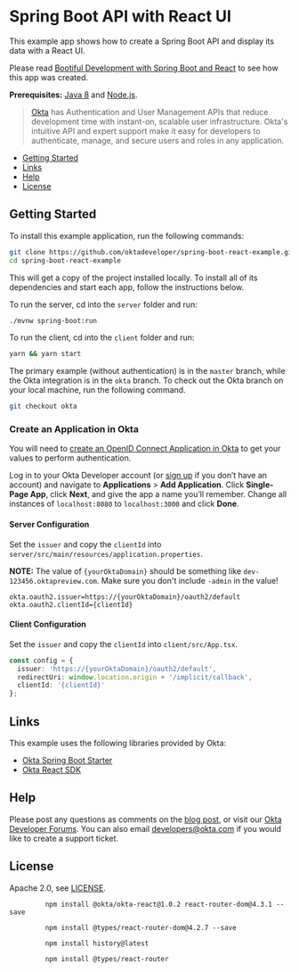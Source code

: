 # Spring Boot API with React UI
 
This example app shows how to create a Spring Boot API and display its data with a React UI.

Please read [Bootiful Development with Spring Boot and React](https://developer.okta.com/blog/2017/12/06/bootiful-development-with-spring-boot-and-react) to see how this app was created.

**Prerequisites:** [Java 8](http://www.oracle.com/technetwork/java/javase/downloads/jdk8-downloads-2133151.html) and [Node.js](https://nodejs.org/).

> [Okta](https://developer.okta.com/) has Authentication and User Management APIs that reduce development time with instant-on, scalable user infrastructure. Okta's intuitive API and expert support make it easy for developers to authenticate, manage, and secure users and roles in any application.

* [Getting Started](#getting-started)
* [Links](#links)
* [Help](#help)
* [License](#license)

## Getting Started

To install this example application, run the following commands:

```bash
git clone https://github.com/oktadeveloper/spring-boot-react-example.git
cd spring-boot-react-example
```

This will get a copy of the project installed locally. To install all of its dependencies and start each app, follow the instructions below.

To run the server, cd into the `server` folder and run:
 
```bash
./mvnw spring-boot:run
```

To run the client, cd into the `client` folder and run:
 
```bash
yarn && yarn start
```

The primary example (without authentication) is in the `master` branch, while the Okta integration is in the `okta` branch. To check out the Okta branch on your local machine, run the following command.

```bash
git checkout okta
```

### Create an Application in Okta

You will need to [create an OpenID Connect Application in Okta](https://developer.okta.com/blog/2017/12/06/bootiful-development-with-spring-boot-and-react#create-an-oidc-app-in-okta) to get your values to perform authentication. 

Log in to your Okta Developer account (or [sign up](https://developer.okta.com/signup/) if you don’t have an account) and navigate to **Applications** > **Add Application**. Click **Single-Page App**, click **Next**, and give the app a name you’ll remember. Change all instances of `localhost:8080` to `localhost:3000` and click **Done**.

#### Server Configuration

Set the `issuer` and copy the `clientId` into `server/src/main/resources/application.properties`. 

**NOTE:** The value of `{yourOktaDomain}` should be something like `dev-123456.oktapreview.com`. Make sure you don't include `-admin` in the value!

```properties
okta.oauth2.issuer=https://{yourOktaDomain}/oauth2/default
okta.oauth2.clientId={clientId}
```

#### Client Configuration

Set the `issuer` and copy the `clientId` into `client/src/App.tsx`.

```typescript
const config = {
  issuer: 'https://{yourOktaDomain}/oauth2/default',
  redirectUri: window.location.origin + '/implicit/callback',
  clientId: '{clientId}'
};
```

## Links

This example uses the following libraries provided by Okta:

* [Okta Spring Boot Starter](https://github.com/okta/okta-spring-boot)
* [Okta React SDK](https://github.com/okta/okta-oidc-js/tree/master/packages/okta-react)

## Help

Please post any questions as comments on the [blog post](https://developer.okta.com/blog/2017/12/06/bootiful-development-with-spring-boot-and-react), or visit our [Okta Developer Forums](https://devforum.okta.com/). You can also email developers@okta.com if you would like to create a support ticket.

## License

Apache 2.0, see [LICENSE](LICENSE).


             npm install @okta/okta-react@1.0.2 react-router-dom@4.3.1 --save

             npm install @types/react-router-dom@4.2.7 --save
             
             npm install history@latest
             
             npm install @types/react-router

